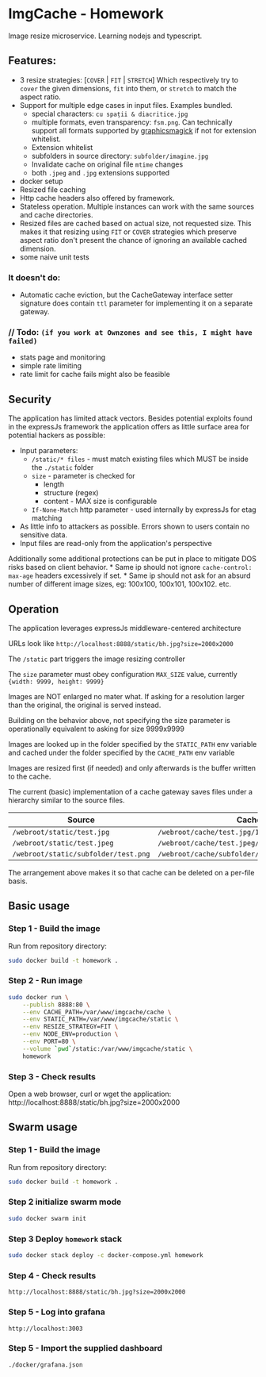 # ImgCache - Homework

Image resize microservice. Learning nodejs and typescript.

## Features:

* 3 resize strategies: [`COVER` | `FIT` | `STRETCH`] Which respectively try to `cover` the given dimensions, `fit` 
into them, or `stretch` to match the aspect ratio.
* Support for multiple edge cases in input files. Examples bundled.
    * special characters: `cu spații & diacritice.jpg`
    * multiple formats, even transparency: `fsm.png`. Can technically support all formats supported by 
    [graphicsmagick](http://www.graphicsmagick.org/formats.html) if not for extension whitelist.
    * Extension whitelist
    * subfolders in source directory: `subfolder/imagine.jpg`
    * Invalidate cache on original file `mtime` changes
    * both `.jpeg` and `.jpg` extensions supported
* docker setup
* Resized file caching
* Http cache headers also offered by framework.
* Stateless operation. Multiple instances can work with the same sources and cache directories.
* Resized files are cached based on actual size, not requested size. This makes it that resizing 
using `FIT` or `COVER` strategies which preserve aspect ratio don't present the chance of ignoring 
an available cached dimension.
* some naive unit tests 

### It doesn't do: 

* Automatic cache eviction, but the CacheGateway interface setter signature does contain `ttl` 
parameter for implementing it on a separate gateway.

### // Todo: `(if you work at Ownzones and see this, I might have failed)`

* stats page and monitoring
* simple rate limiting
* rate limit for cache fails might also be feasible

## Security

The application has limited attack vectors. Besides potential exploits found in the expressJs framework 
the application offers as little surface area for potential hackers as possible:
* Input parameters: 
    * `/static/* files` - must match existing files which MUST be inside the `./static` folder
    * `size` - parameter is checked for 
        * length
        * structure (regex)
        * content - MAX size is configurable
    * `If-None-Match` http parameter - used internally by expressJs for etag matching
* As little info to attackers as possible. Errors shown to users contain no sensitive data.
* Input files are read-only from the application's perspective

Additionally some additional protections can be put in place to mitigate DOS risks based on client behavior.
    * Same ip should not ignore `cache-control: max-age` headers excessively if set.
    * Same ip should not ask for an absurd number of different image sizes, eg: 100x100, 100x101, 100x102. etc. 
    
## Operation

The application leverages expressJs middleware-centered architecture

URLs look like `http://localhost:8888/static/bh.jpg?size=2000x2000`

The `/static` part triggers the image resizing controller
    
The `size` parameter must obey configuration `MAX_SIZE` value, currently `{width: 9999, height: 9999}`

Images are NOT enlarged no mater what. If asking for a resolution larger than the original, the original is served instead.

Building on the behavior above, not specifying the size parameter is operationally equivalent to asking for size 9999x9999

Images are looked up in the folder specified by the `STATIC_PATH` env variable and cached under the folder specified by the `CACHE_PATH` env variable

Images are resized first (if needed) and only afterwards is the buffer written to the cache.

The current (basic) implementation of a cache gateway saves files under a hierarchy similar to the source files.

|Source|Cache|
|---|---|
|`/webroot/static/test.jpg`|`/webroot/cache/test.jpg/100x100.jpg`|
|`/webroot/static/test.jpeg`|`/webroot/cache/test.jpeg/100x100.jpeg`|
|`/webroot/static/subfolder/test.png`|`/webroot/cache/subfolder/test.png/100x100.png`|

The arrangement above makes it so that cache can be deleted on a per-file basis. 

## Basic usage

### Step 1 - Build the image

Run from repository directory:
~~~ bash
sudo docker build -t homework .
~~~

### Step 2 - Run image
~~~ bash
sudo docker run \
    --publish 8888:80 \
    --env CACHE_PATH=/var/www/imgcache/cache \
    --env STATIC_PATH=/var/www/imgcache/static \
    --env RESIZE_STRATEGY=FIT \
    --env NODE_ENV=production \
    --env PORT=80 \
    --volume `pwd`/static:/var/www/imgcache/static \
    homework
~~~

### Step 3 - Check results

Open a web browser, curl or wget the application:
http://localhost:8888/static/bh.jpg?size=2000x2000

## Swarm usage

### Step 1 - Build the image

Run from repository directory:
~~~ bash
sudo docker build -t homework .
~~~

### Step 2 initialize swarm mode

~~~ bash
sudo docker swarm init
~~~

### Step 3 Deploy `homework` stack

~~~ bash
sudo docker stack deploy -c docker-compose.yml homework
~~~

### Step 4 - Check results

~~~
http://localhost:8888/static/bh.jpg?size=2000x2000
~~~

### Step 5 - Log into grafana 

~~~
http://localhost:3003
~~~

### Step 5 - Import the supplied dashboard

~~~
./docker/grafana.json
~~~